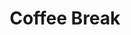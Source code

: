 ---
accepted: true
details: false
layout: talk
room: Westin - Munich
timeslot:
  duration: 30
  end: 2025-11-17 15:30:00+01:00
  start: 2025-11-17 15:00:00+01:00
title: Coffee Break
track: 1
---